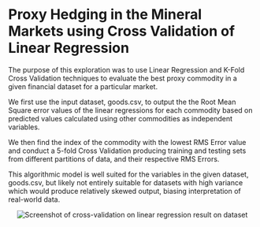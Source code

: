 # Proxy Hedging in the Mineral Markets using Cross Validation of Linear Regression

The purpose of this exploration was to use Linear Regression and K-Fold Cross Validation techniques to evaluate the best proxy commodity in a given financial dataset for a particular market.

We first use the input dataset, goods.csv, to output the the Root Mean Square error values of the linear regressions for each commodity based on
predicted values calculated using other commodities as independent variables. 

We then find the index of the commodity with the lowest RMS Error value and conduct a 5-fold Cross Validation producing training and testing sets from
different partitions of data, and their respective RMS Errors.

This algorithmic model is well suited for the variables in the given dataset, goods.csv, but likely not entirely suitable for datasets with high variance which would produce relatively skewed output, biasing interpretation of real-world data.

<p align="center">
    <img src="proxy-hedging.jpg" alt="Screenshot of cross-validation on linear regression result on dataset" title="Cross-Validation of Linear Regression on Mineral Markets width: auto; height: auto; max-width: 100%; max-height: 100%;">
</p>